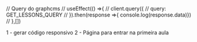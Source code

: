 // Query do graphcms
  // useEffect(() =>{
  //   client.query({
  //     query: GET_LESSONS_QUERY
  //   }).then(response =>{ console.log(response.data)})
  // },[])


  1 - gerar código responsivo
  2 - Página para entrar na primeira aula